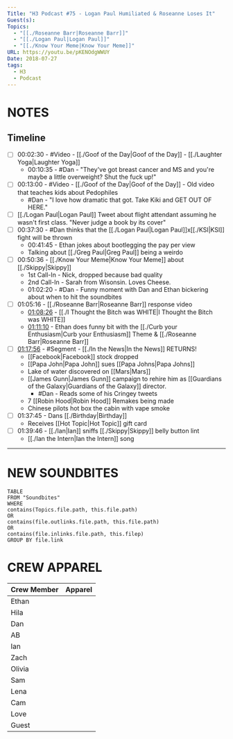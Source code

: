 ```yaml
---
Title: "H3 Podcast #75 - Logan Paul Humiliated & Roseanne Loses It"
Guest(s): 
Topics:
  - "[[./Roseanne Barr|Roseanne Barr]]"
  - "[[./Logan Paul|Logan Paul]]"
  - "[[./Know Your Meme|Know Your Meme]]"
URL: https://youtu.be/pKENOdgWWUY
Date: 2018-07-27
tags:
  - H3
  - Podcast
---
```

# NOTES

## Timeline
- [ ] 00:02:30 - #Video -  [[./Goof of the Day|Goof of the Day]] - [[./Laughter Yoga|Laughter Yoga]]
	- 00:10:35 - #Dan - "They've got breast cancer and MS and you're maybe a little overweight? Shut the fuck up!"
- [ ] 00:13:00 - #Video - [[./Goof of the Day|Goof of the Day]] - Old video that teaches kids about Pedophiles
	- #Dan - "I love how dramatic that got. Take Kiki and GET OUT OF HERE."
- [ ] [[./Logan Paul|Logan Paul]] Tweet about flight attendant assuming he wasn't first class. "Never judge a book by its cover"
- [ ] 00:37:30 - #Dan thinks that the [[./Logan Paul|Logan Paul]]x[[./KSI|KSI]] fight will be thrown
	- 00:41:45 - Ethan jokes about bootlegging the pay per view
	- Talking about [[./Greg Paul|Greg Paul]] being a weirdo
- [ ] 00:50:36 - [[./Know Your Meme|Know Your Meme]] about [[./Skippy|Skippy]]
	- 1st Call-In - Nick, dropped because bad quality
	- 2nd Call-In - Sarah from Wisonsin. Loves Cheese.
	- 01:02:20 - #Dan - Funny moment with Dan and Ethan bickering about when to hit the soundbites
- [ ] 01:05:16 - [[./Roseanne Barr|Roseanne Barr]] response video
	- [01:08:26](https://youtu.be/pKENOdgWWUY?t=4106) - [[./I Thought the Bitch was WHITE|I Thought the Bitch was WHITE]]
	- [01:11:10](https://youtu.be/pKENOdgWWUY?t=4270) - Ethan does funny bit with the [[./Curb your Enthusiasm|Curb your Enthusiasm]] Theme & [[./Roseanne Barr|Roseanne Barr]]
- [ ] [01:17:56](https://youtu.be/pKENOdgWWUY?t=4676) - #Segment - [[./In the News|In the News]] RETURNS!
	- [[Facebook|Facebook]] stock dropped
	- [[Papa John|Papa John]] sues [[Papa Johns|Papa Johns]]
	- Lake of water discovered on [[Mars|Mars]]
	- [[James Gunn|James Gunn]] campaign to rehire him as [[Guardians of the Galaxy|Guardians of the Galaxy]] director. 
		- #Dan - Reads some of his Cringey tweets
	- 7 [[Robin Hood|Robin Hood]] Remakes being made
	- Chinese pilots hot box the cabin with vape smoke
- [ ] 01:37:45 - Dans [[./Birthday|Birthday]]
	- Receives [[Hot Topic|Hot Topic]] gift card
- [ ] 01:39:46 - [[./Ian|Ian]] sniffs [[./Skippy|Skippy]] belly button lint 
	- [[./Ian the Intern|Ian the Intern]] song


___
# NEW SOUNDBITES
``` dataview
TABLE
FROM "Soundbites"
WHERE 
contains(Topics.file.path, this.file.path) 
OR 
contains(file.outlinks.file.path, this.file.path)
OR
contains(file.inlinks.file.path, this.filep)
GROUP BY file.link
```

# CREW APPAREL

| Crew Member | Apparel |
| ----------- | ------- |
| Ethan       |         |
| Hila        |         |
| Dan         |         |
| AB          |         |
| Ian         |         |
| Zach        |         |
| Olivia      |         |
| Sam         |         |
| Lena        |         |
| Cam         |         |
| Love        |         |
| Guest       |         |

